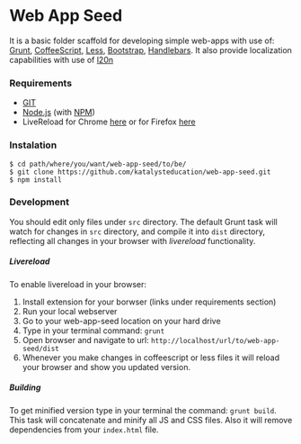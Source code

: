 # Web App Seed
It is a basic folder scaffold for developing simple web-apps with use of:
[Grunt](http://gruntjs.com/), [CoffeeScript](http://coffeescript.org/), [Less](http://lesscss.org/), [Bootstrap](http://getbootstrap.com/), [Handlebars](http://handlebarsjs.com/). It also provide localization capabilities with use of [l20n](http://l20n.org/)

### Requirements
- [GIT](https://git-scm.com/)
- [Node.js](https://nodejs.org/en/) (with [NPM](https://www.npmjs.com/))
- LiveReload for Chrome [here](https://chrome.google.com/webstore/detail/livereload/jnihajbhpnppcggbcgedagnkighmdlei) or for Firefox [here](https://addons.mozilla.org/pl/firefox/addon/livereload/)

### Instalation
    $ cd path/where/you/want/web-app-seed/to/be/
    $ git clone https://github.com/katalysteducation/web-app-seed.git
    $ npm install

### Development
You should edit only files under `src` directory. The default Grunt task will watch for changes in `src` directory, and compile it into `dist` directory, reflecting all changes in your browser with *livereload* functionality.

##### Livereload
To enable livereload in your browser:
 1. Install extension for your borwser (links under requirements section)
 2. Run your local webserver
 3. Go to your web-app-seed location on your hard drive
 4. Type in your terminal command: `grunt`
 5. Open browser and navigate to url: `http://localhost/url/to/web-app-seed/dist`
 6. Whenever you make changes in coffeescript or less files it will reload your browser and show you updated version.

##### Building
To get minified version type in your terminal the command: `grunt build`. This task will concatenate and minify all JS and CSS files. Also it will remove dependencies from your `index.html` file.
